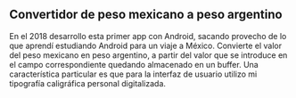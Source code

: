## Convertidor de peso mexicano a peso argentino

En el 2018 desarrollo esta primer app con Android, sacando provecho de lo que aprendí estudiando Android para un viaje a México. Convierte el valor del peso mexicano en peso argentino, a partir del valor que se introduce en el campo correspondiente quedando almacenado en un buffer. Una característica particular es que para la interfaz de usuario utilizo mi tipografía caligráfica personal digitalizada.
